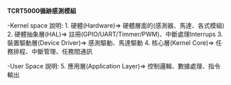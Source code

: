 **TCRT5000循跡感測模組**


-Kernel space
     說明: 
          1. 硬體(Hardware)=> 硬體層面的(感測器、馬達、各式模組)
          2. 硬體抽象層(HAL)=>  註冊(GPIO/UART/Timmer/PWM)、中斷處理Interrups
          3. 裝置驅動層(Device Driver)=> 感測驅動、馬達驅動 
          4. 核心層(Kernel Core)=> 任務排程、中斷管理、任務間通訊    

-User Space
     說明: 
          5. 應用層(Application Layer)=> 控制邏輯、數據處理、指令輸出

